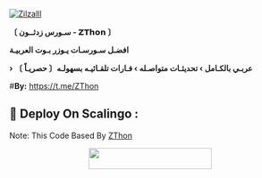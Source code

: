 
<a href="https://ibb.co/sv7XrcH"><img src="https://i.ibb.co/sv7XrcH/Zilzalll.jpg" alt="Zilzalll" border="0"></a>

**〔 سـورس زدثــون - 𝗭𝗧𝗵𝗼𝗻 〕**

**افضـل سـورسـات يـوزر بـوت العربيـة**

**› عربـي بالكـامل › تحديثـات متواصـله › فـارات تلقـائيـه بسهولـه〔 حصريـاً 〕** 

#**By:** https://t.me/ZThon


##  🔗 Deploy On Scalingo :

Note: This Code Based By [ZThon](https://t.me/ZThon)

<p align="center"><a href="https://my.scalingo.com/deploy?template=https://github.com/ZThon-Ar/ZTZ/tree/New"> <img src="https://cdn.scalingo.com/deploy/button.svg" width="220" height="38.45"/></a></p>
